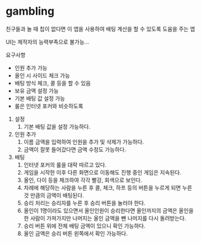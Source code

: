 # gambling

친구들과 놀 때 칩이 없다면 이 앱을 사용하여 배팅 계산을 할 수 있도록 도움을 주는 앱

UI는 제작자의 능력부족으로 불가능...


요구사항
- 인원 추가 가능
- 올인 시 사이드 체크 가능
- 배팅 방식 체크, 콜 등을 할 수 있음
- 보유 금액 설정 가능
- 기본 배팅 값 설정 가능
- 룰은 인터넷 포커와 비슷하도록

1. 설정
   1. 기본 배팅 값을 설정 가능하다.
2. 인원 추가
   1. 이름 금액을 입력하여 인원을 추가 및 삭제가 가능하다.
   2. 금액이 잘못 들어갔다면 금액 수정도 가능하다.
3. 배팅
   1. 인터넷 포커의 룰을 대략 따르고 있다.
   2. 게임을 시작한 이후 다른 화면으로 이동해도 진행 중인 게임은 지속된다.
   3. 올인, 다이 등을 체크하여 각각 빨강, 회색으로 보인다.
   4. 차례에 해당하는 사람을 누른 후 콜, 체크, 하프 등의 버튼을 누르게 되면 누른 것 만큼의 금액이 배팅된다.
   5. 승리 처리는 승리자를 누른 후 승리 버튼을 눌러야 한다.
   6. 올인이 1명이라도 있으면서 올인인원이 승리한다면 올인까지의 금액은 올인을 한 사람이 가져가지만 나머지는 올인 금액을 뺀 나머지를 다시 돌려받는다.
   7. 승리 버튼 위에 전체 배팅 금액이 있으니 확인 가능하다.
   8. 올인 금액은 승리 버튼 왼쪽에서 확인 가능하다.
